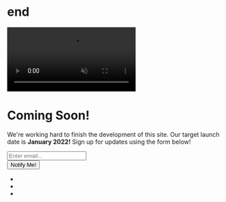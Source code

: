 # end
<!DOCTYPE html>
<html lang="en">
    <head>
        <meta charset="utf-8" />
        <meta name="viewport" content="width=device-width, initial-scale=1, shrink-to-fit=no" />
        <meta name="description" content="" />
        <meta name="author" content="" />
        <title>Coming Soon - Start Bootstrap Theme</title>
        <link rel="icon" type="image/x-icon" href="assets/favicon.ico" />
        <!-- Font Awesome icons (free version)-->
        <script src="https://use.fontawesome.com/releases/v5.15.3/js/all.js" crossorigin="anonymous"></script>
        <!-- Google fonts-->
        <link href="https://fonts.googleapis.com/css?family=Source+Sans+Pro:200,200i,300,300i,400,400i,600,600i,700,700i,900,900i" rel="stylesheet" />
        <link href="https://fonts.googleapis.com/css?family=Merriweather:300,300i,400,400i,700,700i,900,900i" rel="stylesheet" />
        <!-- Core theme CSS (includes Bootstrap)-->
        <link href="css/styles.css" rel="stylesheet" />
    </head>
    <body>
        <div class="overlay"></div>
        <video playsinline="playsinline" autoplay="autoplay" muted="muted" loop="loop"><source src="assets/mp4/bg.mp4" type="video/mp4" /></video>
        <div class="masthead">
            <div class="masthead-bg"></div>
            <div class="container h-100">
                <div class="row h-100">
                    <div class="col-12 my-auto">
                        <div class="masthead-content text-white py-5 py-md-0">
                            <h1 class="mb-3">Coming Soon!</h1>
                            <p class="mb-5">
                                We're working hard to finish the development of this site. Our target launch date is
                                <strong>January 2022!</strong>
                                Sign up for updates using the form below!
                            </p>
                            <div class="input-group input-group-newsletter">
                                <input class="form-control" type="email" placeholder="Enter email..." aria-label="Enter email..." aria-describedby="submit-button" />
                                <div class="input-group-append"><button class="btn btn-secondary" id="submit-button" type="button">Notify Me!</button></div>
                            </div>
                        </div>
                    </div>
                </div>
            </div>
        </div>
        <div class="social-icons">
            <ul class="list-unstyled text-center mb-0">
                <li class="list-unstyled-item">
                    <a href="#!"><i class="fab fa-twitter"></i></a>
                </li>
                <li class="list-unstyled-item">
                    <a href="#!"><i class="fab fa-facebook-f"></i></a>
                </li>
                <li class="list-unstyled-item">
                    <a href="#!"><i class="fab fa-instagram"></i></a>
                </li>
            </ul>
        </div>
        <!-- Bootstrap core JS-->
        <script src="https://code.jquery.com/jquery-3.5.1.min.js"></script>
        <script src="https://cdn.jsdelivr.net/npm/bootstrap@4.6.0/dist/js/bootstrap.bundle.min.js"></script>
        <!-- Core theme JS-->
        <script src="js/scripts.js"></script>
    </body>
</html>
